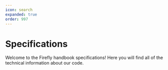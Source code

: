 ```yaml
---
icon: search
expanded: true
order: 997
---
```


# Specifications

Welcome to the Firefly handbook specifications! Here you will find all of the technical information about our code.
